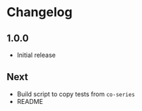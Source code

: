 # Changelog

## 1.0.0

* Initial release

## Next

* Build script to copy tests from `co-series`
* README

